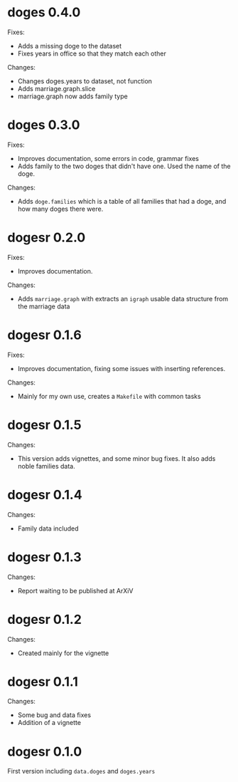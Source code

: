 # doges 0.4.0

Fixes:

* Adds a missing doge to the dataset
* Fixes years in office so that they match each other

Changes:

* Changes doges.years to dataset, not function
* Adds marriage.graph.slice
* marriage.graph now adds family type

# doges 0.3.0

Fixes:

* Improves documentation, some errors in code, grammar fixes
* Adds family to the two doges that didn't have one. Used the name of the doge.

Changes:

* Adds `doge.families` which is a table of all families that had a doge, and how many doges there were.

# dogesr 0.2.0

Fixes:

* Improves documentation.

Changes:

* Adds `marriage.graph` with extracts an `igraph` usable data structure from the marriage data

# dogesr 0.1.6

Fixes:

* Improves documentation, fixing some issues with inserting references.

Changes:

* Mainly for my own use, creates a `Makefile` with common tasks

# dogesr 0.1.5

Changes:

* This version adds vignettes, and some minor bug fixes. It also adds noble families data.

# dogesr 0.1.4

Changes:

* Family data included

# dogesr 0.1.3

Changes:

* Report waiting to be published at ArXiV

# dogesr 0.1.2

Changes:

* Created mainly for the vignette

# dogesr 0.1.1

Changes:

* Some bug and data fixes
* Addition of a vignette

# dogesr 0.1.0

First version including `data.doges` and `doges.years`


